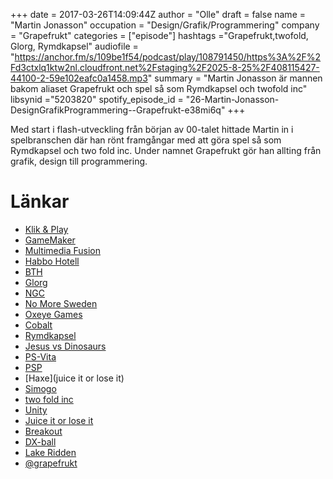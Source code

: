 +++
date = 2017-03-26T14:09:44Z
author = "Olle"
draft = false
name = "Martin Jonasson"
occupation = "Design/Grafik/Programmering"
company = "Grapefrukt"
categories = ["episode"]
hashtags ="Grapefrukt,twofold, Glorg, Rymdkapsel"
audiofile = "https://anchor.fm/s/109be1f54/podcast/play/108791450/https%3A%2F%2Fd3ctxlq1ktw2nl.cloudfront.net%2Fstaging%2F2025-8-25%2F408115427-44100-2-59e102eafc0a1458.mp3"
summary = "Martin Jonasson är mannen bakom aliaset Grapefrukt och spel så som Rymdkapsel och twofold inc"
libsynid ="5203820"
spotify_episode_id = "26-Martin-Jonasson-DesignGrafikProgrammering--Grapefrukt-e38mi6q"
+++

Med start i flash-utveckling från början av 00-talet hittade Martin in i
spelbranschen där han rönt framgångar med att göra spel så som
Rymdkapsel och two fold inc. Under namnet Grapefrukt gör han allting
från grafik, design till programmering. 

# Länkar
* [Klik & Play](https://en.wikipedia.org/wiki/Clickteam)
* [GameMaker](https://www.yoyogames.com/gamemaker)
* [Multimedia Fusion](http://www.clickteam.com/multimedia-fusion-2)
* [Habbo Hotell](https://www.youtube.com/watch?v=RCATF_Y3VAE)
* [BTH](https://www.bth.se/)
* [Glorg](https://www.youtube.com/watch?v=u2PVhieTjuU)
* [NGC](http://conf.nordicgame.com/)
* [No More Sweden](http://nomoresweden.com/)
* [Oxeye Games](http://www.oxeyegames.com/)
* [Cobalt](https://www.youtube.com/watch?v=LGeyWRKDtdk)
* [Rymdkapsel](https://www.youtube.com/watch?v=0QF_47LFNXw)
* [Jesus vs Dinosaurs](http://grapefrukt.com/jesus-vs-dinosaurs/)
* [PS-Vita](https://en.wikipedia.org/wiki/PlayStation_Vita)
* [PSP](https://en.wikipedia.org/wiki/PlayStation_Portable)
* [Haxe](juice it or lose it)
* [Simogo](http://simogo.com/)
* [two fold inc](https://www.youtube.com/watch?v=a0kIzKPybGc)
* [Unity](https://unity3d.com/)
* [Juice it or lose it](https://www.youtube.com/watch?v=Fy0aCDmgnxg)
* [Breakout](https://www.youtube.com/watch?v=QIs3UOTdsJM)
* [DX-ball](https://www.youtube.com/watch?v=fHX_2DLDp1w)
* [Lake Ridden](https://www.youtube.com/watch?v=MiJydtruBks)
* [@grapefrukt](https://twitter.com/grapefrukt)
